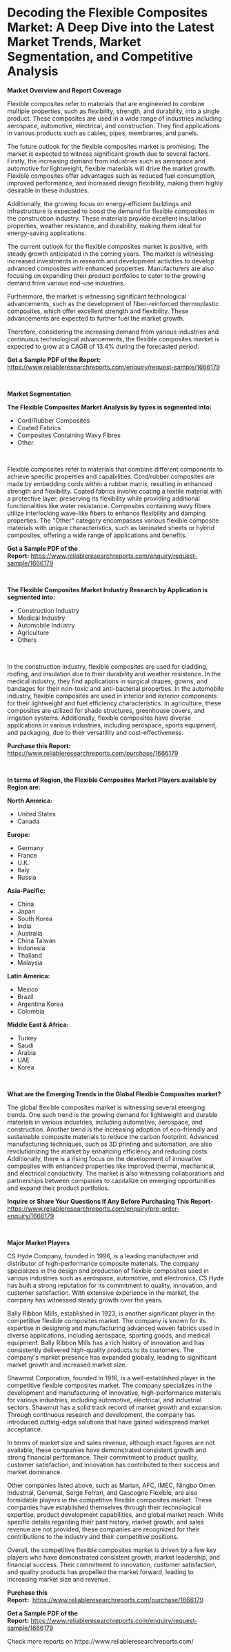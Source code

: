<p><h1>Decoding the Flexible Composites Market: A Deep Dive into the Latest Market Trends, Market Segmentation, and Competitive Analysis</h1></p><p><strong>Market Overview and Report Coverage</strong></p>
<p><p>Flexible composites refer to materials that are engineered to combine multiple properties, such as flexibility, strength, and durability, into a single product. These composites are used in a wide range of industries including aerospace, automotive, electrical, and construction. They find applications in various products such as cables, pipes, membranes, and panels.</p><p>The future outlook for the flexible composites market is promising. The market is expected to witness significant growth due to several factors. Firstly, the increasing demand from industries such as aerospace and automotive for lightweight, flexible materials will drive the market growth. Flexible composites offer advantages such as reduced fuel consumption, improved performance, and increased design flexibility, making them highly desirable in these industries.</p><p>Additionally, the growing focus on energy-efficient buildings and infrastructure is expected to boost the demand for flexible composites in the construction industry. These materials provide excellent insulation properties, weather resistance, and durability, making them ideal for energy-saving applications.</p><p>The current outlook for the flexible composites market is positive, with steady growth anticipated in the coming years. The market is witnessing increased investments in research and development activities to develop advanced composites with enhanced properties. Manufacturers are also focusing on expanding their product portfolios to cater to the growing demand from various end-use industries.</p><p>Furthermore, the market is witnessing significant technological advancements, such as the development of fiber-reinforced thermoplastic composites, which offer excellent strength and flexibility. These advancements are expected to further fuel the market growth.</p><p>Therefore, considering the increasing demand from various industries and continuous technological advancements, the flexible composites market is expected to grow at a CAGR of 13.4% during the forecasted period.</p></p>
<p><strong>Get a Sample PDF of the Report:</strong> <a href="https://www.reliableresearchreports.com/enquiry/request-sample/1666179">https://www.reliableresearchreports.com/enquiry/request-sample/1666179</a></p>
<p>&nbsp;</p>
<p><strong>Market Segmentation</strong></p>
<p><strong>The Flexible Composites Market Analysis by types is segmented into:</strong></p>
<p><ul><li>Cord/Rubber Composites</li><li>Coated Fabrics</li><li>Composites Containing Wavy Fibres</li><li>Other</li></ul></p>
<p>&nbsp;</p>
<p><p>Flexible composites refer to materials that combine different components to achieve specific properties and capabilities. Cord/rubber composites are made by embedding cords within a rubber matrix, resulting in enhanced strength and flexibility. Coated fabrics involve coating a textile material with a protective layer, preserving its flexibility while providing additional functionalities like water resistance. Composites containing wavy fibers utilize interlocking wave-like fibers to enhance flexibility and damping properties. The "Other" category encompasses various flexible composite materials with unique characteristics, such as laminated sheets or hybrid composites, offering a wide range of applications and benefits.</p></p>
<p><strong>Get a Sample PDF of the Report:</strong>&nbsp;<a href="https://www.reliableresearchreports.com/enquiry/request-sample/1666179">https://www.reliableresearchreports.com/enquiry/request-sample/1666179</a></p>
<p>&nbsp;</p>
<p><strong>The Flexible Composites Market Industry Research by Application is segmented into:</strong></p>
<p><ul><li>Construction Industry</li><li>Medical Industry</li><li>Automobile Industry</li><li>Agriculture</li><li>Others</li></ul></p>
<p>&nbsp;</p>
<p><p>In the construction industry, flexible composites are used for cladding, roofing, and insulation due to their durability and weather resistance. In the medical industry, they find applications in surgical drapes, gowns, and bandages for their non-toxic and anti-bacterial properties. In the automobile industry, flexible composites are used in interior and exterior components for their lightweight and fuel efficiency characteristics. In agriculture, these composites are utilized for shade structures, greenhouse covers, and irrigation systems. Additionally, flexible composites have diverse applications in various industries, including aerospace, sports equipment, and packaging, due to their versatility and cost-effectiveness.</p></p>
<p><strong>Purchase this Report:</strong>&nbsp; <a href="https://www.reliableresearchreports.com/purchase/1666179">https://www.reliableresearchreports.com/purchase/1666179</a></p>
<p>&nbsp;</p>
<p><strong>In terms of Region, the Flexible Composites Market Players available by Region are:</strong></p>
<p>
    <p> <strong> North America: </strong>
        <ul>
            <li>United States</li>
            <li>Canada</li>
        </ul>
        </p> 
    <p> <strong> Europe: </strong>
        <ul>
            <li>Germany</li>
            <li>France</li>
            <li>U.K.</li>
            <li>Italy</li>
            <li>Russia</li>
        </ul>
        </p> 
    <p> <strong> Asia-Pacific: </strong>
        <ul>
            <li>China</li>
            <li>Japan</li>
            <li>South Korea</li>
            <li>India</li>
            <li>Australia</li>
            <li>China Taiwan</li>
            <li>Indonesia</li>
            <li>Thailand</li>
            <li>Malaysia</li>
        </ul>
        </p> 
    <p> <strong> Latin America: </strong>
        <ul>
            <li>Mexico</li>
            <li>Brazil</li>
            <li>Argentina Korea</li>
            <li>Colombia</li>
        </ul>
        </p> 
    <p> <strong> Middle East & Africa: </strong>
        <ul>
            <li>Turkey</li>
            <li>Saudi</li>
            <li>Arabia</li>
            <li>UAE</li>
            <li>Korea</li>
        </ul>
    </p>
    </p>
<p>&nbsp;</p>
<p><strong>What are the Emerging Trends in the Global Flexible Composites market?</strong></p>
<p><p>The global flexible composites market is witnessing several emerging trends. One such trend is the growing demand for lightweight and durable materials in various industries, including automotive, aerospace, and construction. Another trend is the increasing adoption of eco-friendly and sustainable composite materials to reduce the carbon footprint. Advanced manufacturing techniques, such as 3D printing and automation, are also revolutionizing the market by enhancing efficiency and reducing costs. Additionally, there is a rising focus on the development of innovative composites with enhanced properties like improved thermal, mechanical, and electrical conductivity. The market is also witnessing collaborations and partnerships between companies to capitalize on emerging opportunities and expand their product portfolios.</p></p>
<p><strong>Inquire or Share Your Questions If Any Before Purchasing This Report</strong>- <a href="https://www.reliableresearchreports.com/enquiry/pre-order-enquiry/1666179">https://www.reliableresearchreports.com/enquiry/pre-order-enquiry/1666179</a></p>
<p>&nbsp;</p>
<p><strong>Major Market Players</strong></p>
<p><p>CS Hyde Company, founded in 1996, is a leading manufacturer and distributor of high-performance composite materials. The company specializes in the design and production of flexible composites used in various industries such as aerospace, automotive, and electronics. CS Hyde has built a strong reputation for its commitment to quality, innovation, and customer satisfaction. With extensive experience in the market, the company has witnessed steady growth over the years.</p><p>Bally Ribbon Mills, established in 1923, is another significant player in the competitive flexible composites market. The company is known for its expertise in designing and manufacturing advanced woven fabrics used in diverse applications, including aerospace, sporting goods, and medical equipment. Bally Ribbon Mills has a rich history of innovation and has consistently delivered high-quality products to its customers. The company's market presence has expanded globally, leading to significant market growth and increased market size.</p><p>Shawmut Corporation, founded in 1916, is a well-established player in the competitive flexible composites market. The company specializes in the development and manufacturing of innovative, high-performance materials for various industries, including automotive, electrical, and industrial sectors. Shawmut has a solid track record of market growth and expansion. Through continuous research and development, the company has introduced cutting-edge solutions that have gained widespread market acceptance.</p><p>In terms of market size and sales revenue, although exact figures are not available, these companies have demonstrated consistent growth and strong financial performance. Their commitment to product quality, customer satisfaction, and innovation has contributed to their success and market dominance.</p><p>Other companies listed above, such as Marian, AFC, IMEC, Ningbo Omen Industrial, Genemat, Serge Ferrari, and Gascogne Flexible, are also formidable players in the competitive flexible composites market. These companies have established themselves through their technological expertise, product development capabilities, and global market reach. While specific details regarding their past history, market growth, and sales revenue are not provided, these companies are recognized for their contributions to the industry and their competitive positions.</p><p>Overall, the competitive flexible composites market is driven by a few key players who have demonstrated consistent growth, market leadership, and financial success. Their commitment to innovation, customer satisfaction, and quality products has propelled the market forward, leading to increasing market size and revenue.</p></p>
<p><strong>Purchase this Report:</strong>&nbsp;&nbsp;<a href="https://www.reliableresearchreports.com/purchase/1666179">https://www.reliableresearchreports.com/purchase/1666179</a></p>
<p></p>
<p><strong>Get a Sample PDF of the Report:</strong>&nbsp;<a href="https://www.reliableresearchreports.com/enquiry/request-sample/1666179">https://www.reliableresearchreports.com/enquiry/request-sample/1666179</a></p>
<p>Check more reports on https://www.reliableresearchreports.com/</p>